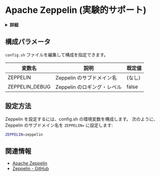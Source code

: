 # Apache Zeppelin (実験的サポート)

<details>
<summary><strong>詳細</strong></summary>

-   [構成パラメータ](#configuration-parameters)
-   [設定方法](#how-to-setup)
-   [関連情報](#related-information)

</details>

<a name="configuration-parameters"></a>

## 構成パラメータ

`config.sh` ファイルを編集して構成を指定できます。

| 変数名          | 説明                        | 既定値 |
| --------------- | --------------------------- | ------ |
| ZEPPELIN        | Zeppelin のサブドメイン名   | (なし) |
| ZEPPELIN\_DEBUG | Zeppelin のロギング・レベル | false  |

<a name="how-to-setup"></a>

## 設定方法

Zeppelin を設定するには、config.sh の環境変数を構成します。
次のように、Zeppelin のサブドメイン名を `ZEPPELIN=` に設定します:

```bash
ZEPPELIN=zeppelin
```

<a name="related-information"></a>

## 関連情報

-   [Apache Zeppelin](https://zeppelin.apache.org/)
-   [Zeppelin - GitHub](https://github.com/apache/zeppelin)
